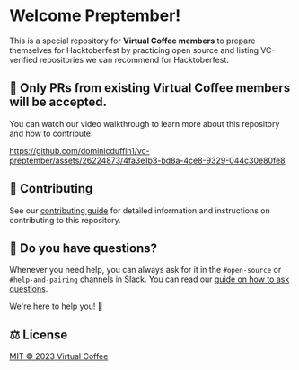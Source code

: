 # Welcome Preptember!

This is a special repository for **Virtual Coffee members** to prepare themselves for Hacktoberfest by practicing open source and listing VC-verified repositories we can recommend for Hacktoberfest.

## 📢 Only PRs from existing Virtual Coffee members will be accepted.

You can watch our video walkthrough to learn more about this repository and how to contribute:

https://github.com/dominicduffin1/vc-preptember/assets/26224873/4fa3e1b3-bd8a-4ce8-9329-044c30e80fe8

## 🤝 Contributing

See our [contributing guide](CONTRIBUTING.md) for detailed information and instructions on contributing to this repository.

## 💭 Do you have questions?

Whenever you need help, you can always ask for it in the `#open-source` or `#help-and-pairing` channels in Slack. You can read our [guide on how to ask questions](https://virtualcoffee.io/resources/developer-resources/developer-tips/asking-coding-questions).

We're here to help you! 💙

## ⚖️ License

[MIT © 2023 Virtual Coffee](LICENSE)
